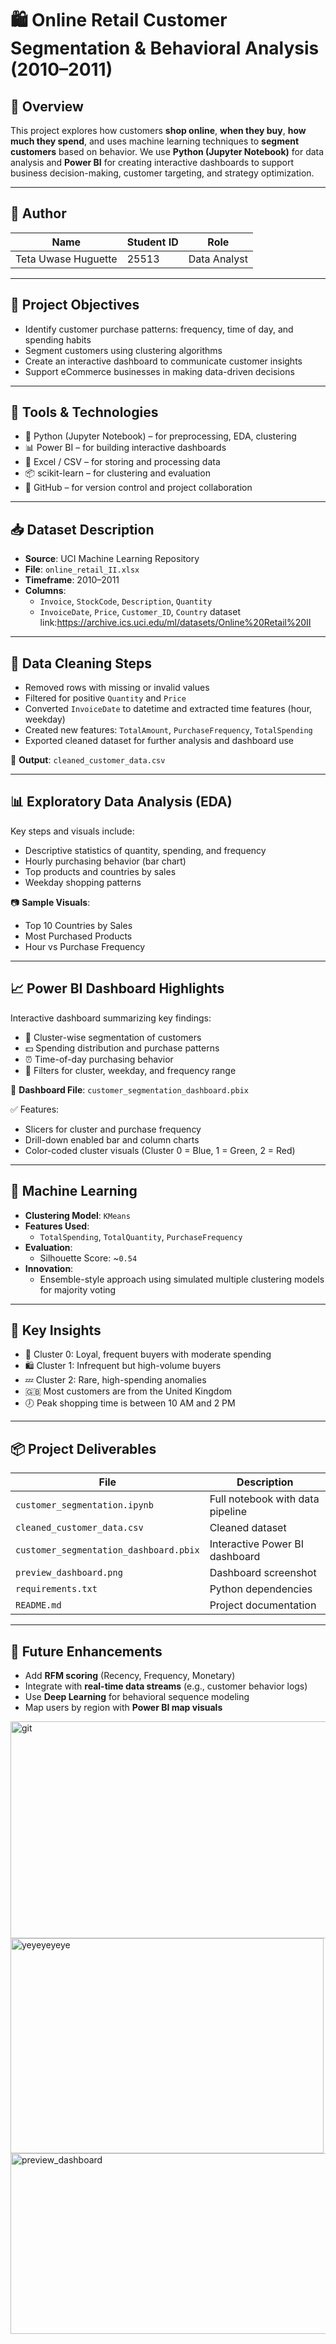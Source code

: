 # 🛍️ Online Retail Customer Segmentation & Behavioral Analysis (2010–2011)

## 📌 Overview

This project explores how customers **shop online**, **when they buy**, **how much they spend**, and uses machine learning techniques to **segment customers** based on behavior. We use **Python (Jupyter Notebook)** for data analysis and **Power BI** for creating interactive dashboards to support business decision-making, customer targeting, and strategy optimization.

---

## 👤 Author

| Name                  | Student ID | Role         |
|-----------------------|------------|--------------|
| Teta Uwase Huguette  | 25513      | Data Analyst |

---

## 🎯 Project Objectives

- Identify customer purchase patterns: frequency, time of day, and spending habits  
- Segment customers using clustering algorithms  
- Create an interactive dashboard to communicate customer insights  
- Support eCommerce businesses in making data-driven decisions

---

## 🧰 Tools & Technologies

- 🐍 Python (Jupyter Notebook) – for preprocessing, EDA, clustering
- 📊 Power BI – for building interactive dashboards
- 📁 Excel / CSV – for storing and processing data
- 📦 scikit-learn – for clustering and evaluation
- 💾 GitHub – for version control and project collaboration

---

## 📥 Dataset Description

- **Source**: UCI Machine Learning Repository  
- **File**: `online_retail_II.xlsx`  
- **Timeframe**: 2010–2011  
- **Columns**:
  - `Invoice`, `StockCode`, `Description`, `Quantity`
  - `InvoiceDate`, `Price`, `Customer_ID`, `Country`
dataset link:https://archive.ics.uci.edu/ml/datasets/Online%20Retail%20II
---

## 🧼 Data Cleaning Steps

- Removed rows with missing or invalid values
- Filtered for positive `Quantity` and `Price`
- Converted `InvoiceDate` to datetime and extracted time features (hour, weekday)
- Created new features: `TotalAmount`, `PurchaseFrequency`, `TotalSpending`
- Exported cleaned dataset for further analysis and dashboard use

📂 **Output**: `cleaned_customer_data.csv`

---

## 📊 Exploratory Data Analysis (EDA)

Key steps and visuals include:

- Descriptive statistics of quantity, spending, and frequency  
- Hourly purchasing behavior (bar chart)  
- Top products and countries by sales  
- Weekday shopping patterns  

📷 **Sample Visuals**:
- Top 10 Countries by Sales  
- Most Purchased Products  
- Hour vs Purchase Frequency  

---

## 📈 Power BI Dashboard Highlights

Interactive dashboard summarizing key findings:

- 🧍 Cluster-wise segmentation of customers  
- 💵 Spending distribution and purchase patterns  
- ⏰ Time-of-day purchasing behavior  
- 🎯 Filters for cluster, weekday, and frequency range

📂 **Dashboard File**: `customer_segmentation_dashboard.pbix`

✅ Features:
- Slicers for cluster and purchase frequency
- Drill-down enabled bar and column charts
- Color-coded cluster visuals (Cluster 0 = Blue, 1 = Green, 2 = Red)

---

## 🧪 Machine Learning

- **Clustering Model**: `KMeans`  
- **Features Used**:
  - `TotalSpending`, `TotalQuantity`, `PurchaseFrequency`
- **Evaluation**:
  - Silhouette Score: ~`0.54`  
- **Innovation**:
  - Ensemble-style approach using simulated multiple clustering models for majority voting

---

## 📑 Key Insights

- 🧠 Cluster 0: Loyal, frequent buyers with moderate spending  
- 🛍️ Cluster 1: Infrequent but high-volume buyers  
- 💤 Cluster 2: Rare, high-spending anomalies  
- 🇬🇧 Most customers are from the United Kingdom  
- 🕖 Peak shopping time is between 10 AM and 2 PM

---

## 📦 Project Deliverables

| File                                     | Description                              |
|------------------------------------------|------------------------------------------|
| `customer_segmentation.ipynb`            | Full notebook with data pipeline         |
| `cleaned_customer_data.csv`              | Cleaned dataset                          |
| `customer_segmentation_dashboard.pbix`   | Interactive Power BI dashboard           |
| `preview_dashboard.png`                  | Dashboard screenshot                     |
| `requirements.txt`                       | Python dependencies                      |
| `README.md`                              | Project documentation                    |

---

## 🔮 Future Enhancements

- Add **RFM scoring** (Recency, Frequency, Monetary)  
- Integrate with **real-time data streams** (e.g., customer behavior logs)  
- Use **Deep Learning** for behavioral sequence modeling  
- Map users by region with **Power BI map visuals**  



<img width="692" height="347" alt="git" src="https://github.com/user-attachments/assets/2044baa0-0f13-426f-9b11-bc8caee545bf" />
<img width="501" height="344" alt="yeyeyeyeye" src="https://github.com/user-attachments/assets/7c8ba628-ca66-460f-9593-7b2d81d8ca43" />
<img width="534" height="289" alt="preview_dashboard" src="https://github.com/user-attachments/assets/d1a0dea6-bdd0-4f60-9f44-2a1d79de3e7f" />

